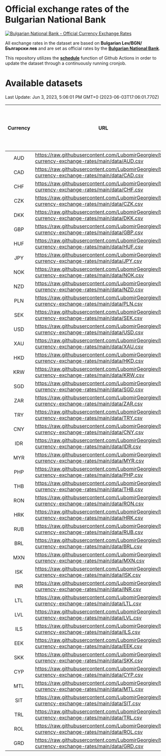 # Official exchange rates of the Bulgarian National Bank

[![Bulgarian National Bank - Official Currency Exchange Rates](https://github.com/LubomirGeorgiev/bnb-currency-exchange-rates/actions/workflows/update-rates.yml/badge.svg?branch=main)](https://github.com/LubomirGeorgiev/bnb-currency-exchange-rates/actions/workflows/update-rates.yml)

All exchange rates in the dataset are based on **Bulgarian Lev/BGN/Български лев** and are set as official rates by the [**Bulgarian National Bank**](https://www.bnb.bg/Statistics/StExternalSector/StExchangeRates/StERForeignCurrencies/index.htm?toLang=_EN).

This repository utilizes the [**schedule**](https://docs.github.com/en/actions/reference/events-that-trigger-workflows) function of Github Actions in order to update the dataset through a continuously running cronjob.

# Available datasets

<!-- START LINKS (DO NOT EVER FU*ING DELETE THIS COMMENT FOR THE LOVE OF YOUR LIFE!!! IF YOU ARE CURIOS HOW IT WORKS, YOU CAN HAVE A LOOK AT ./src/updateReadme.ts) -->

Last Update: Jun 3, 2023, 5:06:01 PM GMT+0 (2023-06-03T17:06:01.770Z)

| Currency | URL                                                                                             | Number of records | Number of missing days that were filled in |
| :------: | ----------------------------------------------------------------------------------------------- | :---------------: | :----------------------------------------: |
|   AUD    | https://raw.githubusercontent.com/LubomirGeorgiev/bnb-currency-exchange-rates/main/data/AUD.csv |       8516        |                    2634                    |
|   CAD    | https://raw.githubusercontent.com/LubomirGeorgiev/bnb-currency-exchange-rates/main/data/CAD.csv |       8516        |                    2634                    |
|   CHF    | https://raw.githubusercontent.com/LubomirGeorgiev/bnb-currency-exchange-rates/main/data/CHF.csv |       8516        |                    2634                    |
|   CZK    | https://raw.githubusercontent.com/LubomirGeorgiev/bnb-currency-exchange-rates/main/data/CZK.csv |       8516        |                    2634                    |
|   DKK    | https://raw.githubusercontent.com/LubomirGeorgiev/bnb-currency-exchange-rates/main/data/DKK.csv |       8516        |                    2634                    |
|   GBP    | https://raw.githubusercontent.com/LubomirGeorgiev/bnb-currency-exchange-rates/main/data/GBP.csv |       8516        |                    2634                    |
|   HUF    | https://raw.githubusercontent.com/LubomirGeorgiev/bnb-currency-exchange-rates/main/data/HUF.csv |       8516        |                    2634                    |
|   JPY    | https://raw.githubusercontent.com/LubomirGeorgiev/bnb-currency-exchange-rates/main/data/JPY.csv |       8516        |                    2634                    |
|   NOK    | https://raw.githubusercontent.com/LubomirGeorgiev/bnb-currency-exchange-rates/main/data/NOK.csv |       8516        |                    2634                    |
|   NZD    | https://raw.githubusercontent.com/LubomirGeorgiev/bnb-currency-exchange-rates/main/data/NZD.csv |       8516        |                    2634                    |
|   PLN    | https://raw.githubusercontent.com/LubomirGeorgiev/bnb-currency-exchange-rates/main/data/PLN.csv |       8516        |                    2634                    |
|   SEK    | https://raw.githubusercontent.com/LubomirGeorgiev/bnb-currency-exchange-rates/main/data/SEK.csv |       8516        |                    2634                    |
|   USD    | https://raw.githubusercontent.com/LubomirGeorgiev/bnb-currency-exchange-rates/main/data/USD.csv |       8516        |                    2634                    |
|   XAU    | https://raw.githubusercontent.com/LubomirGeorgiev/bnb-currency-exchange-rates/main/data/XAU.csv |       8516        |                    2636                    |
|   HKD    | https://raw.githubusercontent.com/LubomirGeorgiev/bnb-currency-exchange-rates/main/data/HKD.csv |       8216        |                    2545                    |
|   KRW    | https://raw.githubusercontent.com/LubomirGeorgiev/bnb-currency-exchange-rates/main/data/KRW.csv |       8216        |                    2545                    |
|   SGD    | https://raw.githubusercontent.com/LubomirGeorgiev/bnb-currency-exchange-rates/main/data/SGD.csv |       8216        |                    2545                    |
|   ZAR    | https://raw.githubusercontent.com/LubomirGeorgiev/bnb-currency-exchange-rates/main/data/ZAR.csv |       8216        |                    2545                    |
|   TRY    | https://raw.githubusercontent.com/LubomirGeorgiev/bnb-currency-exchange-rates/main/data/TRY.csv |       6699        |                    2076                    |
|   CNY    | https://raw.githubusercontent.com/LubomirGeorgiev/bnb-currency-exchange-rates/main/data/CNY.csv |       6581        |                    2042                    |
|   IDR    | https://raw.githubusercontent.com/LubomirGeorgiev/bnb-currency-exchange-rates/main/data/IDR.csv |       6581        |                    2042                    |
|   MYR    | https://raw.githubusercontent.com/LubomirGeorgiev/bnb-currency-exchange-rates/main/data/MYR.csv |       6581        |                    2042                    |
|   PHP    | https://raw.githubusercontent.com/LubomirGeorgiev/bnb-currency-exchange-rates/main/data/PHP.csv |       6581        |                    2042                    |
|   THB    | https://raw.githubusercontent.com/LubomirGeorgiev/bnb-currency-exchange-rates/main/data/THB.csv |       6581        |                    2042                    |
|   RON    | https://raw.githubusercontent.com/LubomirGeorgiev/bnb-currency-exchange-rates/main/data/RON.csv |       6522        |                    2024                    |
|   HRK    | https://raw.githubusercontent.com/LubomirGeorgiev/bnb-currency-exchange-rates/main/data/HRK.csv |       6427        |                    1991                    |
|   RUB    | https://raw.githubusercontent.com/LubomirGeorgiev/bnb-currency-exchange-rates/main/data/RUB.csv |       6123        |                    1894                    |
|   BRL    | https://raw.githubusercontent.com/LubomirGeorgiev/bnb-currency-exchange-rates/main/data/BRL.csv |       5613        |                    1747                    |
|   MXN    | https://raw.githubusercontent.com/LubomirGeorgiev/bnb-currency-exchange-rates/main/data/MXN.csv |       5613        |                    1747                    |
|   ISK    | https://raw.githubusercontent.com/LubomirGeorgiev/bnb-currency-exchange-rates/main/data/ISK.csv |       5514        |                    1710                    |
|   INR    | https://raw.githubusercontent.com/LubomirGeorgiev/bnb-currency-exchange-rates/main/data/INR.csv |       5244        |                    1631                    |
|   LTL    | https://raw.githubusercontent.com/LubomirGeorgiev/bnb-currency-exchange-rates/main/data/LTL.csv |       5148        |                    1577                    |
|   LVL    | https://raw.githubusercontent.com/LubomirGeorgiev/bnb-currency-exchange-rates/main/data/LVL.csv |       4787        |                    1467                    |
|   ILS    | https://raw.githubusercontent.com/LubomirGeorgiev/bnb-currency-exchange-rates/main/data/ILS.csv |       4520        |                    1412                    |
|   EEK    | https://raw.githubusercontent.com/LubomirGeorgiev/bnb-currency-exchange-rates/main/data/EEK.csv |       3993        |                    1219                    |
|   SKK    | https://raw.githubusercontent.com/LubomirGeorgiev/bnb-currency-exchange-rates/main/data/SKK.csv |       2967        |                    909                     |
|   CYP    | https://raw.githubusercontent.com/LubomirGeorgiev/bnb-currency-exchange-rates/main/data/CYP.csv |       2899        |                    883                     |
|   MTL    | https://raw.githubusercontent.com/LubomirGeorgiev/bnb-currency-exchange-rates/main/data/MTL.csv |       2599        |                    794                     |
|   SIT    | https://raw.githubusercontent.com/LubomirGeorgiev/bnb-currency-exchange-rates/main/data/SIT.csv |       2537        |                    773                     |
|   TRL    | https://raw.githubusercontent.com/LubomirGeorgiev/bnb-currency-exchange-rates/main/data/TRL.csv |       1815        |                    556                     |
|   ROL    | https://raw.githubusercontent.com/LubomirGeorgiev/bnb-currency-exchange-rates/main/data/ROL.csv |       1694        |                    521                     |
|   GRD    | https://raw.githubusercontent.com/LubomirGeorgiev/bnb-currency-exchange-rates/main/data/GRD.csv |        359        |                    107                     |

<!-- END LINKS (DO NOT EVER FU*ING DELETE THIS COMMENT FOR THE LOVE OF YOUR LIFE!!! IF YOU ARE CURIOS HOW IT WORKS, YOU CAN HAVE A LOOK AT ./src/updateReadme.ts) -->
